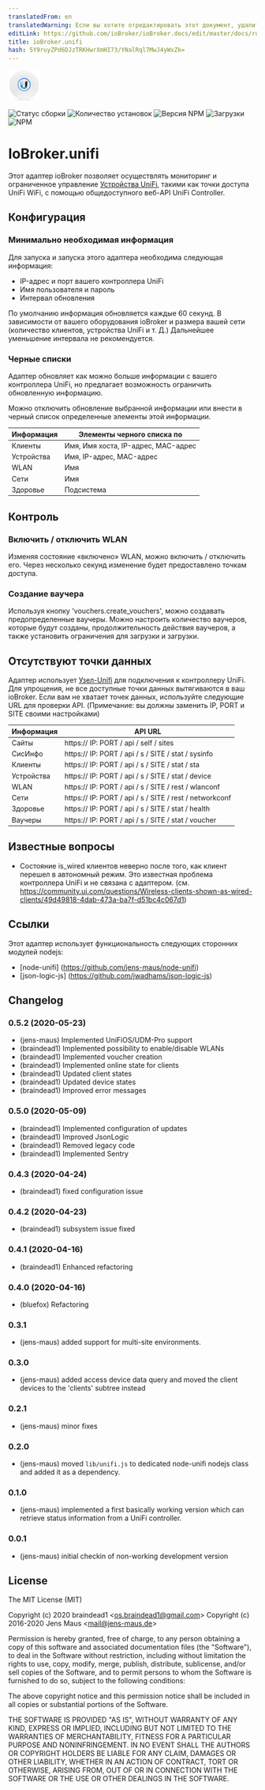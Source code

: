 ```yaml
---
translatedFrom: en
translatedWarning: Если вы хотите отредактировать этот документ, удалите поле «translationFrom», в противном случае этот документ будет снова автоматически переведен
editLink: https://github.com/ioBroker/ioBroker.docs/edit/master/docs/ru/adapterref/iobroker.unifi/README.md
title: ioBroker.unifi
hash: 5Y9ruyZPd6DJzTRKHwrXmHI73/YNalRql7MwJ4yWxZk=
---
```

![логотип](../../../en/adapterref/iobroker.unifi/admin/unifi.png)

![Статус сборки](https://travis-ci.org/iobroker-community-adapters/ioBroker.unifi.svg?branch=master)
![Количество установок](http://iobroker.live/badges/unifi-stable.svg)
![Версия NPM](http://img.shields.io/npm/v/iobroker.unifi.svg)
![Загрузки](https://img.shields.io/npm/dm/iobroker.unifi.svg)
![NPM](https://nodei.co/npm/iobroker.unifi.png?downloads=true)

# IoBroker.unifi
Этот адаптер ioBroker позволяет осуществлять мониторинг и ограниченное управление [Устройства UniFi](http://www.ubnt.com/), такими как точки доступа UniFi WiFi, с помощью общедоступного веб-API UniFi Controller.

## Конфигурация
### Минимально необходимая информация
Для запуска и запуска этого адаптера необходима следующая информация:

* IP-адрес и порт вашего контроллера UniFi
* Имя пользователя и пароль
* Интервал обновления

По умолчанию информация обновляется каждые 60 секунд. В зависимости от вашего оборудования ioBroker и размера вашей сети (количество клиентов, устройства UniFi и т. Д.) Дальнейшее уменьшение интервала не рекомендуется.

### Черные списки
Адаптер обновляет как можно больше информации с вашего контроллера UniFi, но предлагает возможность ограничить обновленную информацию.

Можно отключить обновление выбранной информации или внести в черный список определенные элементы этой информации.

| Информация | Элементы черного списка по |
|-------------|-----------------------------------------|
| Клиенты | Имя, Имя хоста, IP-адрес, MAC-адрес |
| Устройства | Имя, IP-адрес, MAC-адрес |
| WLAN | Имя |
| Сети | Имя |
| Здоровье | Подсистема |

## Контроль
### Включить / отключить WLAN
Изменяя состояние «включено» WLAN, можно включить / отключить его. Через несколько секунд изменение будет предоставлено точкам доступа.

### Создание ваучера
Используя кнопку 'vouchers.create_vouchers', можно создавать предопределенные ваучеры. Можно настроить количество ваучеров, которые будут созданы, продолжительность действия ваучеров, а также установить ограничения для загрузки и загрузки.

## Отсутствуют точки данных
Адаптер использует [Узел-Unifi](https://github.com/jens-maus/node-unifi) для подключения к контроллеру UniFi. Для упрощения, не все доступные точки данных вытягиваются в ваш ioBroker. Если вам не хватает точек данных, используйте следующие URL для проверки API. (Примечание: вы должны заменить IP, PORT и SITE своими настройками)

| Информация | API URL |
|-------------|---------------------------------------------|
| Сайты | https:// IP: PORT / api / self / sites |
| СисИнфо | https:// IP: PORT / api / s / SITE / stat / sysinfo |
| Клиенты | https:// IP: PORT / api / s / SITE / stat / sta |
| Устройства | https:// IP: PORT / api / s / SITE / stat / device |
| WLAN | https:// IP: PORT / api / s / SITE / rest / wlanconf |
| Сети | https:// IP: PORT / api / s / SITE / rest / networkconf |
| Здоровье | https:// IP: PORT / api / s / SITE / stat / health |
| Ваучеры | https:// IP: PORT / api / s / SITE / stat / voucher |

## Известные вопросы
* Состояние is_wired клиентов неверно после того, как клиент перешел в автономный режим. Это известная проблема контроллера UniFi и не связана с адаптером. (см. https://community.ui.com/questions/Wireless-clients-shown-as-wired-clients/49d49818-4dab-473a-ba7f-d51bc4c067d1)

## Ссылки
Этот адаптер использует функциональность следующих сторонних модулей nodejs:

* [node-unifi] (https://github.com/jens-maus/node-unifi)
* [json-logic-js] (https://github.com/jwadhams/json-logic-js)

## Changelog
### 0.5.2 (2020-05-23)
* (jens-maus) Implemented UniFiOS/UDM-Pro support
* (braindead1) Implemented possibility to enable/disable WLANs
* (braindead1) Implemented voucher creation
* (braindead1) Implemented online state for clients
* (braindead1) Updated client states
* (braindead1) Updated device states
* (braindead1) Improved error messages

### 0.5.0 (2020-05-09)
* (braindead1) Implemented configuration of updates
* (braindead1) Improved JsonLogic
* (braindead1) Removed legacy code
* (braindead1) Implemented Sentry

### 0.4.3 (2020-04-24)
* (braindead1) fixed configuration issue

### 0.4.2 (2020-04-23)
* (braindead1) subsystem issue fixed

### 0.4.1 (2020-04-16)
* (braindead1) Enhanced refactoring

### 0.4.0 (2020-04-16)
* (bluefox) Refactoring
  
### 0.3.1
* (jens-maus) added support for multi-site environments.

### 0.3.0
* (jens-maus) added access device data query and moved the client devices to the 'clients' subtree instead

### 0.2.1
* (jens-maus) minor fixes

### 0.2.0
* (jens-maus) moved `lib/unifi.js` to dedicated node-unifi nodejs class and added it as a dependency.

### 0.1.0
* (jens-maus) implemented a first basically working version which can retrieve status information from a UniFi controller.

### 0.0.1
* (jens-maus) initial checkin of non-working development version

## License
The MIT License (MIT)

Copyright (c) 2020 braindead1 &lt;os.braindead1@gmail.com&gt;
Copyright (c) 2016-2020 Jens Maus &lt;mail@jens-maus.de&gt;

Permission is hereby granted, free of charge, to any person obtaining a copy
of this software and associated documentation files (the "Software"), to deal
in the Software without restriction, including without limitation the rights
to use, copy, modify, merge, publish, distribute, sublicense, and/or sell
copies of the Software, and to permit persons to whom the Software is
furnished to do so, subject to the following conditions:

The above copyright notice and this permission notice shall be included in
all copies or substantial portions of the Software.

THE SOFTWARE IS PROVIDED "AS IS", WITHOUT WARRANTY OF ANY KIND, EXPRESS OR
IMPLIED, INCLUDING BUT NOT LIMITED TO THE WARRANTIES OF MERCHANTABILITY,
FITNESS FOR A PARTICULAR PURPOSE AND NONINFRINGEMENT. IN NO EVENT SHALL THE
AUTHORS OR COPYRIGHT HOLDERS BE LIABLE FOR ANY CLAIM, DAMAGES OR OTHER
LIABILITY, WHETHER IN AN ACTION OF CONTRACT, TORT OR OTHERWISE, ARISING FROM,
OUT OF OR IN CONNECTION WITH THE SOFTWARE OR THE USE OR OTHER DEALINGS IN
THE SOFTWARE.